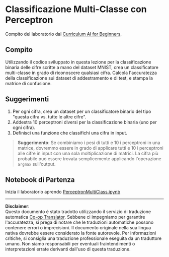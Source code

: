 <!--
CO_OP_TRANSLATOR_METADATA:
{
  "original_hash": "ba5d1eb353d20d3e7181066b3c424b99",
  "translation_date": "2025-08-29T08:20:31+00:00",
  "source_file": "lessons/3-NeuralNetworks/03-Perceptron/lab/README.md",
  "language_code": "it"
}
-->
# Classificazione Multi-Classe con Perceptron

Compito del laboratorio dal [Curriculum AI for Beginners](https://github.com/microsoft/ai-for-beginners).

## Compito

Utilizzando il codice sviluppato in questa lezione per la classificazione binaria delle cifre scritte a mano del dataset MNIST, crea un classificatore multi-classe in grado di riconoscere qualsiasi cifra. Calcola l'accuratezza della classificazione sui dataset di addestramento e di test, e stampa la matrice di confusione.

## Suggerimenti

1. Per ogni cifra, crea un dataset per un classificatore binario del tipo "questa cifra vs. tutte le altre cifre".
1. Addestra 10 perceptroni diversi per la classificazione binaria (uno per ogni cifra).
1. Definisci una funzione che classifichi una cifra in input.

> **Suggerimento**: Se combiniamo i pesi di tutti e 10 i perceptroni in una matrice, dovremmo essere in grado di applicare tutti e 10 i perceptroni alle cifre in input con una sola moltiplicazione di matrici. La cifra più probabile può essere trovata semplicemente applicando l'operazione `argmax` sull'output.

## Notebook di Partenza

Inizia il laboratorio aprendo [PerceptronMultiClass.ipynb](PerceptronMultiClass.ipynb)

---

**Disclaimer**:  
Questo documento è stato tradotto utilizzando il servizio di traduzione automatica [Co-op Translator](https://github.com/Azure/co-op-translator). Sebbene ci impegniamo per garantire l'accuratezza, si prega di notare che le traduzioni automatiche possono contenere errori o imprecisioni. Il documento originale nella sua lingua nativa dovrebbe essere considerato la fonte autorevole. Per informazioni critiche, si consiglia una traduzione professionale eseguita da un traduttore umano. Non siamo responsabili per eventuali fraintendimenti o interpretazioni errate derivanti dall'uso di questa traduzione.